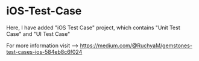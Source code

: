 # iOS-Test-Case
Here, I have added "iOS Test Case" project, which contains "Unit Test Case" and "UI Test Case"

For more information visit --> https://medium.com/@RuchyaM/gemstones-test-cases-ios-584eb8c6f024
